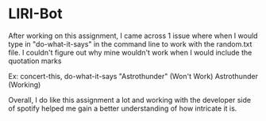 # LIRI-Bot

After working on this assignment, I came across 1 issue where when I would type in "do-what-it-says" in the command line to work with the random.txt file. I couldn't figure out why mine wouldn't work when I would include the quotation marks 

Ex: 
concert-this, do-what-it-says
"Astrothunder" (Won't Work)
Astrothunder (Working)

Overall, I do like this assignment a lot and working with the developer side of spotify helped me gain a better understanding of how intricate it is.
